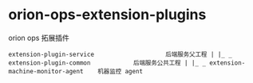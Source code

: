# orion-ops-extension-plugins
orion ops 拓展插件

`
extension-plugin-service                    后端服务父工程
    |
    |_ _ extension-plugin-common            后端服务公共工程
    |
    |_ _ extension-machine-monitor-agent    机器监控 agent
`

